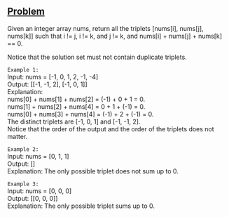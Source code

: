 ## [Problem](https://leetcode.com/problems/3sum)

Given an integer array nums, return all the triplets [nums[i], nums[j], nums[k]] such that i != j, i != k, and j != k, and nums[i] + nums[j] + nums[k] == 0.

Notice that the solution set must not contain duplicate triplets.

`Example 1:`  
Input: nums = [-1, 0, 1, 2, -1, -4]  
Output: [[-1, -1, 2], [-1, 0, 1]]  
Explanation:  
nums[0] + nums[1] + nums[2] = (-1) + 0 + 1 = 0.  
nums[1] + nums[2] + nums[4] = 0 + 1 + (-1) = 0.  
nums[0] + nums[3] + nums[4] = (-1) + 2 + (-1) = 0.  
The distinct triplets are [-1, 0, 1] and [-1, -1, 2].  
Notice that the order of the output and the order of the triplets does not matter.

`Example 2:`  
Input: nums = [0, 1, 1]  
Output: []  
Explanation: The only possible triplet does not sum up to 0.

`Example 3:`  
Input: nums = [0, 0, 0]  
Output: [[0, 0, 0]]  
Explanation: The only possible triplet sums up to 0.